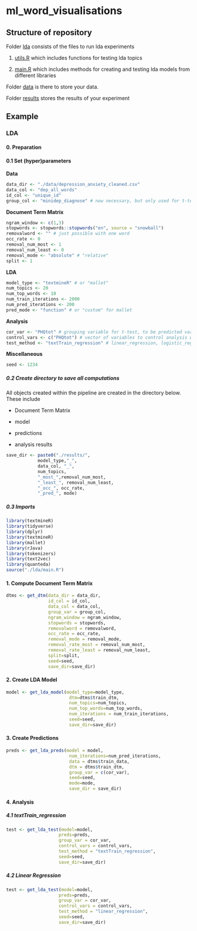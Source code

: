 # ml_word_visualisations

## Structure of repository

Folder [lda](./lda) consists of the files to run lda experiments

1.  [utils.R](./lda/utils.R) which includes functions for testing lda topics

2.  [main.R](./lda/main.R) which includes methods for creating and testing lda models from different libraries

Folder [data](./data) is there to store your data. <br>

Folder [results](./results) stores the results of your experiment

## Example

### LDA

#### 0. Preparation

#### 0.1 Set (hyper)parameters

**Data**

```R
data_dir <- "./data/depression_anxiety_cleaned.csv"
data_col <- "dep_all_words"
id_col <- "unique_id"
group_col <- "minidep_diagnose" # now necessary, but only used for t-test
```

**Document Term Matrix**

```R
ngram_window <- c(1,3)
stopwords <- stopwords::stopwords("en", source = "snowball")
removalword <- "" # just possible with one word
occ_rate <- 0
removal_num_most <- 1
removal_num_least <- 0
removal_mode <- "absolute" # "relative"
split <- 1
```

**LDA**

```R
model_type <- "textmineR" # or "mallet"
num_topics <- 20
num_top_words <- 10
num_train_iterations <- 2000
num_pred_iterations <- 200
pred_mode <- "function" # or "custom" for mallet
```

**Analysis**

```R
cor_var <- "PHQtot" # grouping variable for t-test, to be predicted variable for other
control_vars <- c("PHQtot") # vector of variables to control analysis with if test_method is linear_regression
test_method <- "textTrain_regression" # linear_regression, logistic_regression, t-test
```

**Miscellaneous**

```R
seed <- 1234
```

##### 0.2 Create directory to save all computations

All objects created within the pipeline are created in the directory below. These include

-   Document Term Matrix

-   model

-   predictions

-   analysis results

```R
save_dir <- paste0("./results/",
            model_type,"_",
            data_col, "_",
            num_topics, 
            "_most_",removal_num_most, 
            "_least_", removal_num_least, 
            "_occ_", occ_rate, 
            "_pred_", mode)
```

##### 0.3 Imports

```R
library(textmineR)
library(tidyverse)
library(dplyr)
library(textmineR)
library(mallet)
library(rJava)
library(tokenizers)
library(text2vec)
library(quanteda)
source("./lda/main.R")
```

#### 1. Compute Document Term Matrix

```R
dtms <- get_dtm(data_dir = data_dir,
                id_col = id_col,
                data_col = data_col,
                group_var = group_col,
                ngram_window = ngram_window,
                stopwords = stopwords,
                removalword = removalword,
                occ_rate = occ_rate,
                removal_mode = removal_mode,
                removal_rate_most = removal_num_most,
                removal_rate_least = removal_num_least,
                split=split,
                seed=seed,
                save_dir=save_dir)
```

#### 2. Create LDA Model

```R
model <- get_lda_model(model_type=model_type,
                        dtm=dtms$train_dtm,
                        num_topics=num_topics,
                        num_top_words=num_top_words,
                        num_iterations = num_train_iterations,
                        seed=seed,
                        save_dir=save_dir)
```

#### 3. Create Predictions

```R
preds <- get_lda_preds(model = model,
                        num_iterations=num_pred_iterations,
                        data = dtms$train_data,
                        dtm = dtms$train_dtm,
                        group_var = c(cor_var),
                        seed=seed,
                        mode=mode,
                        save_dir = save_dir)
```

#### 4. Analysis

##### 4.1 textTrain_regression

```R
test <- get_lda_test(model=model,
                    preds=preds,
                    group_var = cor_var,
                    control_vars = control_vars,
                    test_method = "textTrain_regression",
                    seed=seed,
                    save_dir=save_dir)
```

##### 4.2 Linear Regression

```R
test <- get_lda_test(model=model,
                    preds=preds,
                    group_var = cor_var,
                    control_vars = control_vars,
                    test_method = "linear_regression",
                    seed=seed,
                    save_dir=save_dir)
```
